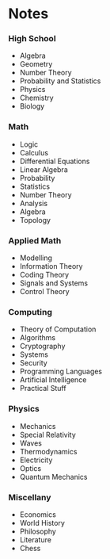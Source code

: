 Notes
=====

### High School
* Algebra
* Geometry
* Number Theory
* Probability and Statistics
* Physics
* Chemistry
* Biology

### Math
* Logic
* Calculus
* Differential Equations
* Linear Algebra
* Probability
* Statistics
* Number Theory
* Analysis
* Algebra
* Topology

### Applied Math
* Modelling
* Information Theory
* Coding Theory
* Signals and Systems
* Control Theory

### Computing
* Theory of Computation 
* Algorithms
* Cryptography
* Systems
* Security
* Programming Languages
* Artificial Intelligence
* Practical Stuff 

### Physics
* Mechanics
* Special Relativity
* Waves
* Thermodynamics
* Electricity
* Optics
* Quantum Mechanics

### Miscellany
* Economics
* World History
* Philosophy
* Literature
* Chess
